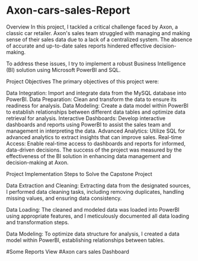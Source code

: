 # Axon-cars-sales-Report
Overview In this project, I tackled a critical challenge faced by Axon, a classic car retailer. Axon's sales team struggled with managing and making sense of their sales data due to a lack of a centralized system. The absence of accurate and up-to-date sales reports hindered effective decision-making.

To address these issues, I try to implement a robust Business Intelligence (BI) solution using Microsoft PowerBI and SQL.

Project Objectives The primary objectives of this project were:

Data Integration: Import and integrate data from the MySQL database into PowerBI. Data Preparation: Clean and transform the data to ensure its readiness for analysis. Data Modeling: Create a data model within PowerBI to establish relationships between different data tables and optimize data retrieval for analysis. Interactive Dashboards: Develop interactive dashboards and reports using PowerBI to assist the sales team and management in interpreting the data. Advanced Analytics: Utilize SQL for advanced analytics to extract insights that can improve sales. Real-time Access: Enable real-time access to dashboards and reports for informed, data-driven decisions. The success of the project was measured by the effectiveness of the BI solution in enhancing data management and decision-making at Axon.

Project Implementation Steps to Solve the Capstone Project

Data Extraction and Cleaning: Extracting data from the designated sources, I performed data cleaning tasks, including removing duplicates, handling missing values, and ensuring data consistency.

Data Loading: The cleaned and modeled data was loaded into PowerBI using appropriate features, and I meticulously documented all data loading and transformation steps.

Data Modeling: To optimize data structure for analysis, I created a data model within PowerBI, establishing relationships between tables.

#Some Reports View
#Axon cars sales Dashboard
